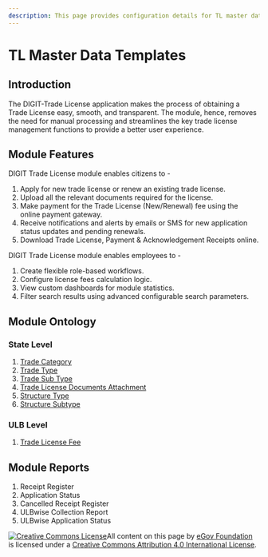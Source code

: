 ```yaml
---
description: This page provides configuration details for TL master data templates
---
```


# TL Master Data Templates

## Introduction

The DIGIT-Trade License application makes the process of obtaining a Trade License easy, smooth, and transparent. The module, hence, removes the need for manual processing and streamlines the key trade license management functions to provide a better user experience.

## Module Features

DIGIT Trade License module enables citizens to -

1. Apply for new trade license or renew an existing trade license.
2. Upload all the relevant documents required for the license.
3. Make payment for the Trade License \(New/Renewal\) fee using the online payment gateway.
4. Receive notifications and alerts by emails or SMS for new application status updates and pending renewals.
5. Download Trade License, Payment & Acknowledgement Receipts online.

DIGIT Trade License module enables employees to -

1. Create flexible role-based workflows.
2. Configure license fees calculation logic.
3. View custom dashboards for module statistics.
4. Filter search results using advanced configurable search parameters.

## Module Ontology

### State Level <a id="State-Level"></a>

1. [Trade Category](trade-category.md)
2. [Trade Type](trade-type.md)
3. [Trade Sub Type](trade-sub-type.md)
4. [Trade License Documents Attachment](trade-license-document-attachment.md)
5. [Structure Type](structure-type.md)
6. [Structure Subtype](structure-sub-type.md)

### ULB Level <a id="ULB-Level"></a>

1. [Trade License Fee](trade-license-fee.md)

## Module Reports

1. Receipt Register
2. Application Status
3. Cancelled Receipt Register
4. ULBwise Collection Report
5. ULBwise Application Status

 [![Creative Commons License](https://i.creativecommons.org/l/by/4.0/80x15.png)](http://creativecommons.org/licenses/by/4.0/)All content on this page by [eGov Foundation ](https://egov.org.in/)is licensed under a [Creative Commons Attribution 4.0 International License](http://creativecommons.org/licenses/by/4.0/).

